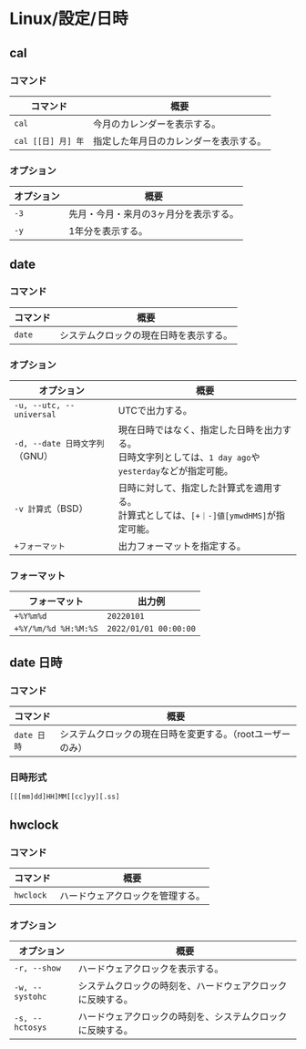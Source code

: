 # Linux/設定/日時

## cal

### コマンド

| コマンド           | 概要                                   |
| ------------------ | -------------------------------------- |
| `cal`              | 今月のカレンダーを表示する。           |
| `cal [[日] 月] 年` | 指定した年月日のカレンダーを表示する。 |

### オプション

| オプション | 概要                                  |
| ---------- | ------------------------------------- |
| `-3`       | 先月・今月・来月の3ヶ月分を表示する。 |
| `-y`       | 1年分を表示する。                     |

## date

### コマンド

| コマンド   | 概要                  |
|--------|---------------------|
| `date` | システムクロックの現在日時を表示する。 |

### オプション

| オプション                    | 概要                                                                   |
|--------------------------|----------------------------------------------------------------------|
| `-u, --utc, --universal` | UTCで出力する。                                                            |
| `-d, --date 日時文字列`（GNU）  | 現在日時ではなく、指定した日時を出力する。<br />日時文字列としては、`1 day ago`や`yesterday`などが指定可能。 |
| `-v 計算式`（BSD）            | 日時に対して、指定した計算式を適用する。<br />計算式としては、`[+｜-]値[ymwdHMS]`が指定可能。            |
| `+フォーマット`                | 出力フォーマットを指定する。                                                       |

### フォーマット

| フォーマット         | 出力例                |
| -------------------- | --------------------- |
| `+%Y%m%d`            | `20220101`            |
| `+%Y/%m/%d %H:%M:%S` | `2022/01/01 00:00:00` |

## date 日時

### コマンド

| コマンド    | 概要                                                       |
| ----------- | ---------------------------------------------------------- |
| `date 日時` | システムクロックの現在日時を変更する。（rootユーザーのみ） |

### 日時形式

```text
[[[mm]dd]HH]MM[[cc]yy][.ss]
```

## hwclock

### コマンド

|コマンド|概要|
|---|---|
|`hwclock`|ハードウェアクロックを管理する。|

### オプション

| オプション      | 概要                                                       |
| --------------- | ---------------------------------------------------------- |
| `-r, --show`    | ハードウェアクロックを表示する。                           |
| `-w, --systohc` | システムクロックの時刻を、ハードウェアクロックに反映する。 |
| `-s, --hctosys` | ハードウェアクロックの時刻を、システムクロックに反映する。 |
